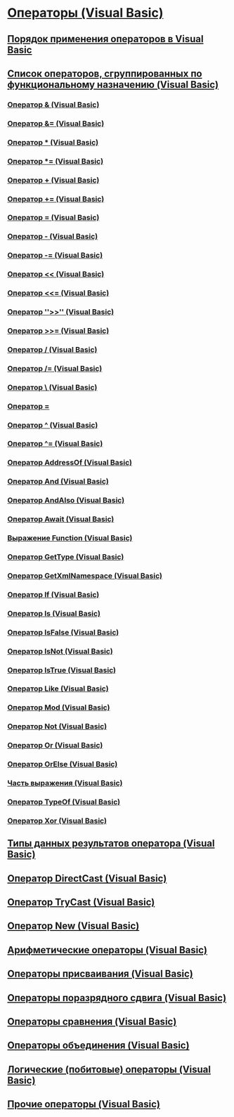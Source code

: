 # [Операторы (Visual Basic)](index.md)
## [Порядок применения операторов в Visual Basic](operator-precedence.md)
## [Список операторов, сгруппированных по функциональному назначению (Visual Basic)](operators-listed-by-functionality.md)
### [Оператор & (Visual Basic)](concatenation-operator.md)
### [Оператор &= (Visual Basic)](and-assignment-operator.md)
### [Оператор * (Visual Basic)](multiplication-operator.md)
### [Оператор *= (Visual Basic)](multiplication-assignment-operator.md)
### [Оператор + (Visual Basic)](addition-operator.md)
### [Оператор += (Visual Basic)](addition-assignment-operator.md)
### [Оператор = (Visual Basic)](assignment-operator.md)
### [Оператор - (Visual Basic)](subtraction-operator.md)
### [Оператор -= (Visual Basic)](integer-division-assignment-operator.md)
### [Оператор << (Visual Basic)](left-shift-operator.md)
### [Оператор <<= (Visual Basic)](left-shift-assignment-operator.md)
### [Оператор ''>>'' (Visual Basic)](right-shift-operator.md)
### [Оператор >>= (Visual Basic)](right-shift-assignment-operator.md)
### [Оператор / (Visual Basic)](floating-point-division-operator.md)
### [Оператор /= (Visual Basic)](floating-point-division-assignment-operator.md)
### [Оператор \ (Visual Basic)](integer-division-operator.md)
### [Оператор \=](subtraction-assignment-operator.md)
### [Оператор ^ (Visual Basic)](exponentiation-operator.md)
### [Оператор ^= (Visual Basic)](exponentiation-assignment-operator.md)
### [Оператор AddressOf (Visual Basic)](addressof-operator.md)
### [Оператор And (Visual Basic)](and-operator.md)
### [Оператор AndAlso (Visual Basic)](andalso-operator.md)
### [Оператор Await (Visual Basic)](await-operator.md)
### [Выражение Function (Visual Basic)](function-expression.md)
### [Оператор GetType (Visual Basic)](gettype-operator.md)
### [Оператор GetXmlNamespace (Visual Basic)](getxmlnamespace-operator.md)
### [Оператор If (Visual Basic)](if-operator.md)
### [Оператор Is (Visual Basic)](is-operator.md)
### [Оператор IsFalse (Visual Basic)](isfalse-operator.md)
### [Оператор IsNot (Visual Basic)](isnot-operator.md)
### [Оператор IsTrue (Visual Basic)](istrue-operator.md)
### [Оператор Like (Visual Basic)](like-operator.md)
### [Оператор Mod (Visual Basic)](mod-operator.md)
### [Оператор Not (Visual Basic)](not-operator.md)
### [Оператор Or (Visual Basic)](or-operator.md)
### [Оператор OrElse (Visual Basic)](orelse-operator.md)
### [Часть выражения (Visual Basic)](sub-expression.md)
### [Оператор TypeOf (Visual Basic)](typeof-operator.md)
### [Оператор Xor (Visual Basic)](xor-operator.md)
## [Типы данных результатов оператора (Visual Basic)](data-types-of-operator-results.md)
## [Оператор DirectCast (Visual Basic)](directcast-operator.md)
## [Оператор TryCast (Visual Basic)](trycast-operator.md)
## [Оператор New (Visual Basic)](new-operator.md)
## [Арифметические операторы (Visual Basic)](arithmetic-operators.md)
## [Операторы присваивания (Visual Basic)](assignment-operators.md)
## [Операторы поразрядного сдвига (Visual Basic)](bit-shift-operators.md)
## [Операторы сравнения (Visual Basic)](comparison-operators.md)
## [Операторы объединения (Visual Basic)](concatenation-operators.md)
## [Логические (побитовые) операторы (Visual Basic)](logical-bitwise-operators.md)
## [Прочие операторы (Visual Basic)](miscellaneous-operators.md)

